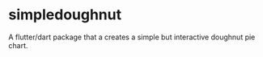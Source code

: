 # simpledoughnut
A flutter/dart package that a creates a simple but interactive doughnut pie chart.

